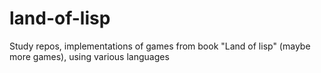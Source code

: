 # land-of-lisp
Study repos, implementations of games from book "Land of lisp" (maybe more games), using various languages
